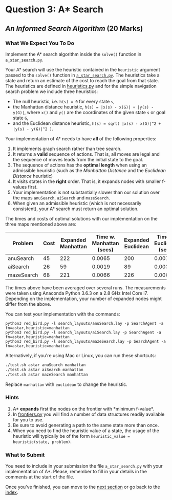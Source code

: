 # Question 3: A\* Search

## _An Informed Search Algorithm_ (20 Marks)

### What We Expect You To Do

Implement the A\* search algorithm inside the `solve()` function in
[`a_star_search.py`](../a_star_search.py).

Your A\* search will use the heuristic contained in the `heuristic` argument
passed to the `solve()` function in [`a_star_search.py`](../a_star_search.py).
The heuristics take a state and return an estimate of the cost to reach the
goal from that state. The heuristics are defined in
[heuristics.py](../heuristics.py) and for the simple navigation search problem
we include three heuristics:

- The null heuristic, i.e. `h(s) = 0` for every state `s`,
- the Manhattan distance heuristic, `h(s) = |x(s) - x(G)| + |y(s) - y(G)|`,
  where `x()` and `y()` are the coordinates of the given state `s` or goal
  state `G`,
- and the Euclidean distance heuristic,
  `h(s) = sqrt( |x(s) - x(G)|^2 + |y(s) - y(G)|^2 )`.

Your implementation of A\* needs to have **all** of the following properties:

1. It implements graph search rather than tree search.
2. It returns a **valid** sequence of actions. That is, all moves are legal and
   the sequence of moves leads from the initial state to the goal.
3. The sequence of actions has the **optimal length** when using an admissible
   heuristic (such as the _Manhattan Distance_ and the _Euclidean Distance_
   heuristic)
4. It visits states in the **right** order. That is, it expands nodes with
   smaller f-values first.
5. Your implementation is not substantially slower than our solution over the
   maps `anuSearch`, `aiSearch` and `mazeSearch`.
6. When given an admissible heuristic (which is not necessarily consistent),
   your A\* search must return an optimal solution.

The times and costs of optimal solutions with our implementation on the three
maps mentioned above are:

| Problem    | Cost | Expanded Manhattan | Time w. Manhattan (secs) | Expanded Euclidean | Time w. Euclidean (secs) |
| ---------- | ---- | ------------------ | ------------------------ | ------------------ | ------------------------ |
| anuSearch  | 45   | 222                | 0.0065                   | 200                | 0.0075                   |
| aiSearch   | 26   | 59                 | 0.0019                   | 89                 | 0.0030                   |
| mazeSearch | 68   | 221                | 0.0066                   | 226                | 0.0064                   |

The times above have been averaged over several runs. The measurements were
taken using Anaconda Python 3.6.3 on a 2.8 GHz Intel Core i7. Depending on the
implementation, your number of expanded nodes might differ from the above.

You can test your implementation with the commands:

```
python3 red_bird.py -l search_layouts/anuSearch.lay -p SearchAgent -a fn=astar,heuristic=manhattan
python3 red_bird.py -l search_layouts/aiSearch.lay -p SearchAgent -a fn=astar,heuristic=manhattan
python3 red_bird.py -l search_layouts/mazeSearch.lay -p SearchAgent -a fn=astar,heuristic=manhattan
```

Alternatively, if you're using Mac or Linux, you can run these shortcuts:

```sh
./test.sh astar anuSearch manhattan
./test.sh astar aiSearch manhattan
./test.sh astar mazeSearch manhattan
```

Replace `manhattan` with `euclidean` to change the heuristic.

### Hints

1. A* **expands** first the nodes on the frontier with *minimum f-value\*.
2. In [frontiers.py](../frontiers.py) you will find a number of data structures
   readily available for you to use.
3. Be sure to avoid generating a path to the same state more than once.
4. When you need to find the heuristic value of a state, the usage of the
   heuristic will typically be of the form `heuristic_value = heuristic(state, problem)`.

### What to Submit

You need to include in your submission the file `a_star_search.py` with your
implementation of A\*. Please, remember to fill in your details in the comments
at the start of the file.

Once you've finished, you can move to the [next section](6_heuristics.md) or go
back to the [index](README.md).

